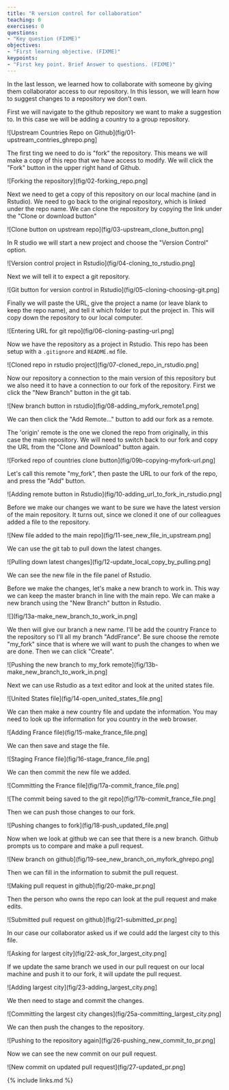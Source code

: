 ```yaml
---
title: "R version control for collaboration"
teaching: 0
exercises: 0
questions:
- "Key question (FIXME)"
objectives:
- "First learning objective. (FIXME)"
keypoints:
- "First key point. Brief Answer to questions. (FIXME)"
---
```



In the last lesson, we learned how to collaborate with someone by giving
them collaborator access to our repository.
In this lesson, we will learn how to suggest changes to a repository we don't own.

First we will navigate to the github repository we want to make a suggestion to.
In this case we will be adding a country to a group repository.

![Upstream Countries Repo on Github](fig/01-upstream_contries_ghrepo.png]

The first ting we need to do is "fork" the repository.
This means we will make a copy of this repo that we have access to modify.
We will click the "Fork" button in the upper right hand of Github.

![Forking the repository](fig/02-forking_repo.png]

Next we need to get a copy of this repository on our local machine (and in Rstudio).
We need to go back to the original repository, which is linked under the repo name.
We can clone the repository by copying the link under the "Clone or download button"

![Clone button on upstream repo](fig/03-upstream_clone_button.png]

In R studio we will start a new project and choose the "Version Control" option.

![Version control project in Rstudio](fig/04-cloning_to_rstudio.png]

Next we will tell it to expect a git repository.

![Git button for version control in Rstudio](fig/05-cloning-choosing-git.png]

Finally we will paste the URL, give the project a name (or leave blank to keep
the repo name), and tell it which folder to put the project in.
This will copy down the repository to our local computer.

![Entering URL for git repo](fig/06-cloning-pasting-url.png]

Now we have the repository as a project in Rstudio.
This repo has been setup with a `.gitignore` and `README.md` file.

![Cloned repo in rstudio project](fig/07-cloned_repo_in_rstudio.png]

Now our repository a connection to the main version of this repository
but we also need it to have a connection to our fork of the repository.
First we click the "New Branch" button in the git tab.

![New branch button in rstudio](fig/08-adding_myfork_remote1.png]

We can then click the "Add Remote..." button to add our fork as a
remote.

The 'origin' remote is the one we cloned the repo from originally,
in this case the main repository.
We will need to switch back to our fork and copy the URL from the
"Clone and Download" button again.

![Forked repo of countries clone button](fig/09b-copying-myfork-url.png]

Let's call this remote "my_fork", then paste the URL to our fork of
the repo, and press the "Add" button.

![Adding remote button in Rstudio](fig/10-adding_url_to_fork_in_rstudio.png]

Before we make our changes we want to be sure we have the latest version of
the main repository.
It turns out, since we cloned it one of our colleagues
added a file to the repository.

![New file added to the main repo](fig/11-see_new_file_in_upstream.png]

We can use the git tab to pull down the latest changes.

![Pulling down latest changes](fig/12-update_local_copy_by_pulling.png]

We can see the new file in the file panel of Rstudio.

Before we make the changes, let's make a new branch to work in.
This way we can keep the master branch in line with the main repo.
We can make a new branch using the "New Branch" button in Rstudio.

![](fig/13a-make_new_branch_to_work_in.png]

We then will give our branch a new name.  I'll be add the country
France to the repository so I'll all my branch "AddFrance".
Be sure choose the remote "my_fork" since that is where we will
want to push the changes to when we are done.
Then we can click "Create".

![Pushing the new branch to my_fork remote](fig/13b-make_new_branch_to_work_in.png]

Next we can use Rstudio as a text editor and look at the united states file.

![United States file](fig/14-open_united_states_file.png]

We can then make a new country file and update the information.
You may need to look up the information for you country in the web browser.

![Adding France file)(fig/15-make_france_file.png]

We can then save and stage the file.

![Staging France file](fig/16-stage_france_file.png]

We can then commit the new file we added.

![Committing the France file](fig/17a-commit_france_file.png]

![The commit being saved to the git repo](fig/17b-commit_france_file.png]

Then we can push those changes to our fork.

![Pushing changes to fork](fig/18-push_updated_file.png]

Now when we look at github we can see that there is a new branch.
Github prompts us to compare and make a pull request.

![New branch on github](fig/19-see_new_branch_on_myfork_ghrepo.png]

<!--- ![](fig/19-see_new_branch_on_upstream_ghrepo.png] -->

Then we can fill in the information to submit the pull request.

![Making pull request in github](fig/20-make_pr.png]

Then the person who owns the repo can look at the pull request and make edits.

![Submitted pull request on github](fig/21-submitted_pr.png]

In our case our collaborator asked us if we could add the largest city to this file.

![Asking for largest city](fig/22-ask_for_largest_city.png]

If we update the same branch we used in our pull request on our local machine
and push it to our fork, it will update the pull request.

![Adding largest city](fig/23-adding_largest_city.png]

We then need to stage and commit the changes.

![Committing the largest city changes](fig/25a-committing_largest_city.png]

<!--- ![](fig/25b-committed_largest_city.png] -->

We can then push the changes to the repository.

![Pushing to the repository again](fig/26-pushing_new_commit_to_pr.png]

Now we can see the new commit on our pull request.

![New commit on updated pull request](fig/27-updated_pr.png]








{% include links.md %}



